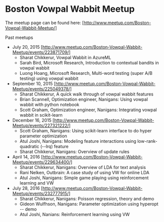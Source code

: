 # Boston Vowpal Wabbit Meetup

The meetup page can be found here: [http://www.meetup.com/Boston-Vowpal-Wabbit-Meetup/] 

Past meetups
 - July 20, 2015 [http://www.meetup.com/Boston-Vowpal-Wabbit-Meetup/events/223871709/]
   * Sharat Chikkerur, Vowpal Wabbit in AzureML
   * Sarah Bird, Microsoft Research, Introduction to contextual bandits in vowpal wabbit
   * Luong Hoang, Microsoft Research, Multi-word testing (super A/B testing) using vowpal wabbit
 - September 10, 2015 [http://www.meetup.com/Boston-Vowpal-Wabbit-Meetup/events/225049378/]
   * Sharat Chikkerur, A quick walk through of vowpal wabbit features
   * Brian Scannell, Optimization engineer, Nanigans: Using vowpal wabbit with python notebook
   * Scott Graham, Optimization engineer, Nanigans: Integrating vowpal wabbit in scikit-learn 
 - December 16, 2015 [http://www.meetup.com/Boston-Vowpal-Wabbit-Meetup/events/227321222/]
   * Scott Graham, Nanigans: Using scikit-learn interface to do hyper parameter optimization
   * Atul Joshi, Nanigans: Modeling feature interactions using low-rank-quadratic (--lrq) feature
   * Sharat Chikkerur, Nanigans: Overview of update rules
 - April 14, 2016 [http://www.meetup.com/Boston-Vowpal-Wabbit-Meetup/events/229634400/]
   * Sharat Chikkerur, Nanigans: Overview of LDA for text analysis
   * Rani Nelken, Outbrain: A case study of using VW for online LDA
   * Atul Joshi, Nanigans: Simple game playing using reinforcement learning and VW
 - July 28, 2016 [http://www.meetup.com/Boston-Vowpal-Wabbit-Meetup/events/232777915/]
   * Sharat Chikkerur, Nanigans: Poisson regression, theory and demo
   * Gideon Wulfhson, Nanigans: Parameter optimization using hyperopt -- demo
   * Atul Joshi, Nanians: Reinforcement learning using VW


